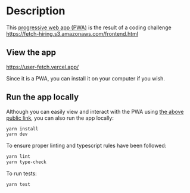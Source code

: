 # Description

This [progressive web app (PWA)](https://web.dev/progressive-web-apps) is the result of a coding challenge https://fetch-hiring.s3.amazonaws.com/frontend.html

## View the app

https://user-fetch.vercel.app/

Since it is a PWA, you can install it on your computer if you wish.

## Run the app locally

Although you can easily view and interact with the PWA using [the above public link](https://user-fetch.vercel.app/), you can also run the app locally:

```bash
yarn install
yarn dev
```

To ensure proper linting and typescript rules have been followed:

```bash
yarn lint
yarn type-check
```

To run tests:

```bash
yarn test
```